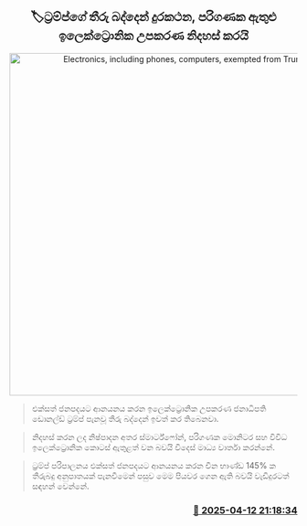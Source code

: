 <p align='center'><b><h2 align='center' title='Electronics, including phones, computers, exempted from Trump's tariffs'>🏷ට්‍රම්ප්ගේ තීරු බද්දෙන් දුරකථන, පරිගණක ඇතුළු ඉලෙක්ට්‍රොනික උපකරණ නිදහස් කරයි</h2></b></p>
<p align='center'><img src='https://helakuru.sgp1.cdn.digitaloceanspaces.com/esana/images/lib/tramp-china.jpg' width='600' alt='Electronics, including phones, computers, exempted from Trump's tariffs'></p>

> එක්සත් ජනපදයට ආනයනය කරන ඉලෙක්ට්‍රොනික උපකරණ ජනාධිපති ඩොනල්ඩ් ට්‍රම්ප් පැනවූ තීරු බද්දෙන් ඉවත් කර තිබෙනවා.

> නිදහස් කරන ලද නිෂ්පාදන අතර ස්මාර්ට්ෆෝන්, පරිගණක මොනිටර සහ විවිධ ඉලෙක්ට්‍රොනික කොටස් ඇතුළත් වන බවයි විදෙස් මාධ්‍ය වාර්තා කරන්නේ.

> ට්‍රම්ප් පරිපාලනය එක්සත් ජනපදයට ආනයනය කරන චීන භාණ්ඩ 145% ක තීරුබදු අනුපාතයක් පැනවීමෙන් පසුව මෙම පියවර ගෙන ඇති බවයි වැඩිදුරටත් සඳහන් වෙන්නේ. 



<h3 align='right'><a href='https://www.helakuru.lk/esana/p/109218/'>📅 2025-04-12 21:18:34</a></h3>
